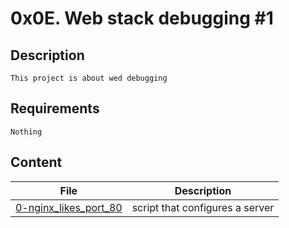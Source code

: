 # 0x0E. Web stack debugging #1
## Description
    This project is about wed debugging
## Requirements
    Nothing
## Content
| File | Description |
| --- | --- |
| [0-nginx_likes_port_80](./0-nginx_likes_port_80) | script that configures a server |
